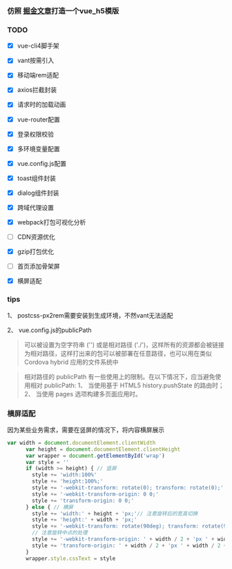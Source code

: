 ### 仿照 [掘金文章](https://juejin.im/post/5eb766296fb9a0432f0ff8c7)打造一个vue_h5模版

### TODO

- [x] vue-cli4脚手架
- [x] vant按需引入
- [x] 移动端rem适配
- [x] axios拦截封装
- [x] 请求时的加载动画
- [x] vue-router配置
- [x] 登录权限校验
- [x]  多环境变量配置
- [x]  vue.config.js配置
- [x]  toast组件封装
- [x]  dialog组件封装
- [x]  跨域代理设置
- [x]  webpack打包可视化分析
- [ ]  CDN资源优化
- [x]  gzip打包优化
- [ ]  首页添加骨架屏
- [x]  横屏适配


### tips

1、 postcss-px2rem需要安装到生成环境，不然vant无法适配

2、 vue.config.js的publicPath
> 可以被设置为空字符串 ('') 或是相对路径 ('./')，这样所有的资源都会被链接为相对路径，这样打出来的包可以被部署在任意路径，也可以用在类似 Cordova hybrid 应用的文件系统中

> 相对路径的 publicPath 有一些使用上的限制。在以下情况下，应当避免使用相对 publicPath:
1、 当使用基于 HTML5 history.pushState 的路由时；
2、 当使用 pages 选项构建多页面应用时。


### 横屏适配

因为某些业务需求，需要在竖屏的情况下，将内容横屏展示


```js
var width = document.documentElement.clientWidth
      var height = document.documentElement.clientHeight
      var wrapper = document.getElementById('wrap')
      var style = ''
      if (width >= height) { // 竖屏
        style += 'width:100%'
        style += 'height:100%;'
        style += '-webkit-transform: rotate(0); transform: rotate(0);'
        style += '-webkit-transform-origin: 0 0;'
        style += 'transform-origin: 0 0;'
      } else { // 横屏
        style += 'width:' + height + 'px;'// 注意旋转后的宽高切换
        style += 'height:' + width + 'px;'
        style += '-webkit-transform: rotate(90deg); transform: rotate(90deg);'
        // 注意旋转中点的处理
        style += '-webkit-transform-origin: ' + width / 2 + 'px ' + width / 2 + 'px;'
        style += 'transform-origin: ' + width / 2 + 'px ' + width / 2 + 'px;'
      }
      wrapper.style.cssText = style

```